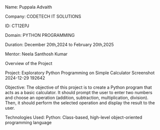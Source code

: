 Name: Puppala Advaith

Company: CODETECH IT SOLUTIONS

ID: CT12EPJ

Domain: PYTHON PROGRAMMING

Duration: December 20th,2024 to February 20th,2025

Mentor: Neela Santhosh Kumar

Overview of the Project

Project: Exploratory Python Programming on Simple Calculator Screenshot 2024-12-29 192642

Objective: The objective of this project is to create a Python program that acts as a basic calculator. It should prompt the user to enter two numbers and choose an operation (addition, subtraction, multiplication, division). Then, it should perform the selected operation and display the result to the user.

Technologies Used: Python: Class-based, high-level object-oriented programming language
